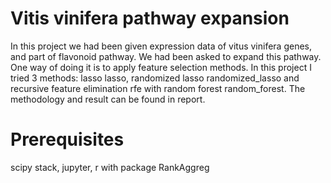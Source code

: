 # Vitis vinifera pathway expansion

In this project we had been given expression data of vitus vinifera genes, and part of flavonoid pathway. We had been asked to expand this pathway. One way of doing it is to apply feature selection methods. In this project I tried 3 methods: lasso lasso, randomized lasso randomized\_lasso and recursive feature elimination rfe with random forest random\_forest. The methodology and result can be found in report.

# Prerequisites

scipy stack, jupyter, r with package RankAggreg



